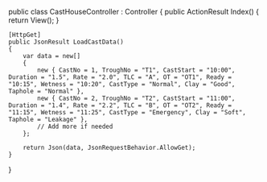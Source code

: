 public class CastHouseController : Controller
{
    public ActionResult Index()
    {
        return View();
    }

    [HttpGet]
    public JsonResult LoadCastData()
    {
        var data = new[]
        {
            new { CastNo = 1, TroughNo = "T1", CastStart = "10:00", Duration = "1.5", Rate = "2.0", TLC = "A", OT = "OT1", Ready = "10:15", Wetness = "10:20", CastType = "Normal", Clay = "Good", Taphole = "Normal" },
            new { CastNo = 2, TroughNo = "T2", CastStart = "11:00", Duration = "1.4", Rate = "2.2", TLC = "B", OT = "OT2", Ready = "11:15", Wetness = "11:25", CastType = "Emergency", Clay = "Soft", Taphole = "Leakage" },
            // Add more if needed
        };

        return Json(data, JsonRequestBehavior.AllowGet);
    }
}